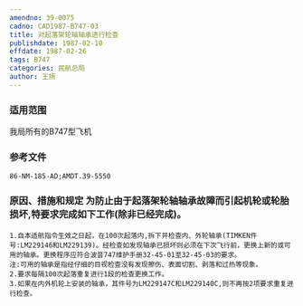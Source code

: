 ```yaml
---
amendno: 39-0075  
cadno: CAD1987-B747-03  
title: 对起落架轮轴轴承进行检查  
publishdate: 1987-02-10  
effdate: 1987-02-26  
tags: B747  
categories: 民航总局  
author: 王扬  
---
```

  
### 适用范围  
我局所有的B747型飞机  
  
<!--more-->  
### 参考文件  
    86-NM-185-AD;AMDT.39-5550  
  
### 原因、措施和规定     为防止由于起落架轮轴轴承故障而引起机轮或轮胎损坏,特要求完成如下工作(除非已经完成)。  
    1.自本适航指令生效之日起，在100次起落内,拆下并检查内、外轮轴承(TIMKEN件号:LM229146和LM229139)。经检查如发现轴承已损坏则必须在下次飞行前，更换上新的或可用的轴承。更换程序应符合波音747维护手册32-45-01至32-45-03的要求。  
    注:可用的轴承是指经仔细的目视检查没有发现擦伤、表面切割、剥落和过热等现象。  
    2.要求每隔100次起落重复进行1段的检查更换工作。  
    3.如果在内外机轮上安装的轴承，其件号为LM229147C和LM229140C,则不再按2项要求重复进行检查。  

